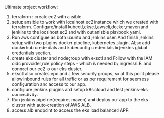 Ultimate project workflow:
1. terraform : create ec2 with ansible.
2. setup ansible to work with localhost ec2 instance which we created with terraform. Configure/install kubectl,eksctl,awscli,docker,maven and jenkins to the localhost ec2 and with out anisble playbook yaml.
3. Run aws configure as both ubuntu and jenkins user. And finish jenkins setup with two plugins docker pipeline, kubernetes plugin. Al;so add dockerhub credentials and kubeconfig credentials in jenkins global credentials section.
4. create eks cluster and nodegroup with eksctl and Follow with the IAM oidc provcider,role,policy steps - which is needed by ingress/LB.  and connect our ec2 to our eks cluster. 
5. eksctl also creates vpc and a few security groups, so at this point please allow inbound rules for all traffic or as per requirement for seemless configuration and access to our app.
5. configiure jenkins plugins and setup k8s cloud and test jenkins-eks connectivity.
6. Run jenkins pipeline(requires maven) and deploy our app to the eks cluster with auto-creation of AWS ALB.
7. access alb endpoint to access the eks load balanced APP.



